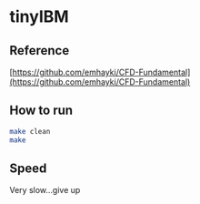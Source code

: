 # tinyIBM

## Reference

[https://github.com/emhayki/CFD-Fundamental](https://github.com/emhayki/CFD-Fundamental)

## How to run

```bash
make clean
make
```

## Speed

Very slow...give up